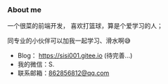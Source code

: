 ### About me
一个很菜的前端开发， 喜欢打篮球，算是个爱学习的人；

同专业的小伙伴可以加我一起学习、滑水啊😅

* Blog： https://sisi001.gitee.io (待完善...)
* 我的微信：S.
* 联系邮箱：862856812@qq.com

<!--
**silin001/silin001** is a ✨ _special_ ✨ repository because its `README.md` (this file) appears on your GitHub profile.

Here are some ideas to get you started:

- 🔭 I’m currently working on ...
- 🌱 I’m currently learning ...
- 👯 I’m looking to collaborate on ...
- 🤔 I’m looking for help with ...
- 💬 Ask me about ...
- 📫 How to reach me: ...
- 😄 Pronouns: ...
- ⚡ Fun fact: ...
-->
